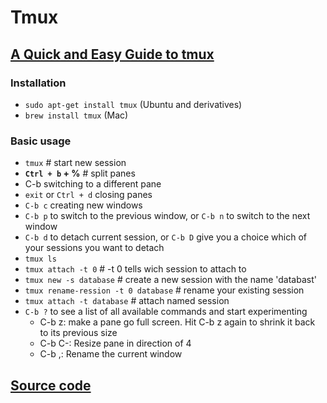 # Tmux

## [A Quick and Easy Guide to tmux](https://www.hamvocke.com/blog/a-quick-and-easy-guide-to-tmux/)

### Installation
- `sudo apt-get install tmux` (Ubuntu and derivatives) 
- `brew install tmux` (Mac)

### Basic usage
- `tmux` # start new session
- **`Ctrl + b` + %** # split panes
- C-b <arrow key> switching to a different pane
- `exit` or `Ctrl + d` closing panes
- `C-b c` creating new windows  
- `C-b p` to switch to the previous window, or `C-b n` to switch to the next window
- `C-b d` to detach current session, or `C-b D` give you a choice which of your sessions you want to detach
- `tmux ls`
- `tmux attach -t 0` # -t 0 tells wich session to attach to
- `tmux new -s database` # create a new session with the name 'databast'
- `tmux rename-ression -t 0 database` # rename your existing session
- `tmux attach -t database` # attach named session
- `C-b ?` to see a list of all available commands and start experimenting
  - C-b z: make a pane go full screen. Hit C-b z again to shrink it back to its previous size
  - C-b C-<arrow key>: Resize pane in direction of <arrow key>4
  - C-b ,: Rename the current window

## [Source code](https://github.com/tmux/tmux)

